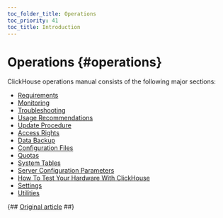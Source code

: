 ```yaml
---
toc_folder_title: Operations
toc_priority: 41
toc_title: Introduction
---
```


# Operations {#operations}

ClickHouse operations manual consists of the following major sections:

-   [Requirements](../operations/requirements.md)
-   [Monitoring](../operations/monitoring.md)
-   [Troubleshooting](../operations/troubleshooting.md)
-   [Usage Recommendations](../operations/tips.md)
-   [Update Procedure](../operations/update.md)
-   [Access Rights](../operations/access-rights.md)
-   [Data Backup](../operations/backup.md)
-   [Configuration Files](../operations/configuration-files.md)
-   [Quotas](../operations/quotas.md)
-   [System Tables](../operations/system-tables.md)
-   [Server Configuration Parameters](../operations/server-configuration-parameters/index.md)
-   [How To Test Your Hardware With ClickHouse](../operations/performance-test.md)
-   [Settings](../operations/settings/index.md)
-   [Utilities](../operations/utilities/index.md)

{## [Original article](https://clickhouse.tech/docs/en/operations/) ##}
